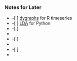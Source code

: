 ### Notes for Later

<ul>
<li>-[ ] <a href="https://rstudio.github.io/dygraphs/index.html" target="_blank">dygraphs</a> for R timeseries</li>
<li>-[ ] <a href="http://sebastianraschka.com/Articles/2014_python_lda.html" target="_blank">LDA</a> for Python</li>
<li>-[ ] <li>
<li>-[ ] <li>
<li>-[ ] <li>
</ul>
